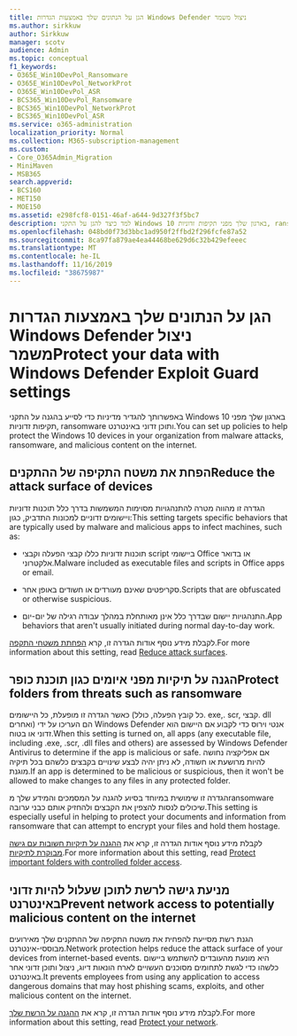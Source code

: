 ```yaml
---
title: הגן על הנתונים שלך באמצעות הגדרות Windows Defender ניצול משמר
ms.author: sirkkuw
author: Sirkkuw
manager: scotv
audience: Admin
ms.topic: conceptual
f1_keywords:
- O365E_Win10DevPol_Ransomware
- O365E_Win10DevPol_NetworkProt
- O365E_Win10DevPol_ASR
- BCS365_Win10DevPol_Ransomware
- BCS365_Win10DevPol_NetworkProt
- BCS365_Win10DevPol_ASR
ms.service: o365-administration
localization_priority: Normal
ms.collection: M365-subscription-management
ms.custom:
- Core_O365Admin_Migration
- MiniMaven
- MSB365
search.appverid:
- BCS160
- MET150
- MOE150
ms.assetid: e298fcf8-0151-46af-a644-9d327f3f5bc7
description: למד כיצד להגן על התקני Windows 10 בארגון שלך מפני תקיפות זדוניות, ransomware ותוכן זדוני באינטרנט.
ms.openlocfilehash: 048bd0f73d3bbc1ad950f2ffbd2f296fcfe87a52
ms.sourcegitcommit: 8ca97fa879ae4ea44468be629d6c32b429efeeec
ms.translationtype: MT
ms.contentlocale: he-IL
ms.lasthandoff: 11/16/2019
ms.locfileid: "38675987"
---
```

# <a name="protect-your-data-with-windows-defender-exploit-guard-settings"></a><span data-ttu-id="fc0d9-103">הגן על הנתונים שלך באמצעות הגדרות Windows Defender ניצול משמר</span><span class="sxs-lookup"><span data-stu-id="fc0d9-103">Protect your data with Windows Defender Exploit Guard settings</span></span>

<span data-ttu-id="fc0d9-104">באפשרותך להגדיר מדיניות כדי לסייע בהגנה על התקני Windows 10 בארגון שלך מפני תקיפות זדוניות, ransomware ותוכן זדוני באינטרנט.</span><span class="sxs-lookup"><span data-stu-id="fc0d9-104">You can set up policies to help protect the Windows 10 devices in your organization from malware attacks, ransomware, and malicious content on the internet.</span></span>
  
## <a name="reduce-the-attack-surface-of-devices"></a><span data-ttu-id="fc0d9-105">הפחת את משטח התקיפה של ההתקנים</span><span class="sxs-lookup"><span data-stu-id="fc0d9-105">Reduce the attack surface of devices</span></span>

<span data-ttu-id="fc0d9-106">הגדרה זו מהווה מטרה להתנהגויות מסוימות המשמשות בדרך כלל תוכנות זדוניות ויישומים זדוניים למכונות התדביק, כגון:</span><span class="sxs-lookup"><span data-stu-id="fc0d9-106">This setting targets specific behaviors that are typically used by malware and malicious apps to infect machines, such as:</span></span>
  
- <span data-ttu-id="fc0d9-107">תוכנות זדוניות כללו קבצי הפעלה וקבצי script ביישומי Office או בדואר אלקטרוני.</span><span class="sxs-lookup"><span data-stu-id="fc0d9-107">Malware included as executable files and scripts in Office apps or email.</span></span>
    
- <span data-ttu-id="fc0d9-108">סקריפטים שאינם מעורדים או חשודים באופן אחר.</span><span class="sxs-lookup"><span data-stu-id="fc0d9-108">Scripts that are obfuscated or otherwise suspicious.</span></span>
    
- <span data-ttu-id="fc0d9-109">התנהגויות יישום שבדרך כלל אינן מאותחלת במהלך עבודה רגילה של יום-יום.</span><span class="sxs-lookup"><span data-stu-id="fc0d9-109">App behaviors that aren't usually initiated during normal day-to-day work.</span></span>
    
<span data-ttu-id="fc0d9-110">לקבלת מידע נוסף אודות הגדרה זו, קרא [הפחתת משטחי התקפה](https://docs.microsoft.com/windows/security/threat-protection/microsoft-defender-atp/exploit-protection).</span><span class="sxs-lookup"><span data-stu-id="fc0d9-110">For more information about this setting, read [Reduce attack surfaces](https://docs.microsoft.com/windows/security/threat-protection/microsoft-defender-atp/exploit-protection).</span></span>
  
## <a name="protect-folders-from-threats-such-as-ransomware"></a><span data-ttu-id="fc0d9-111">הגנה על תיקיות מפני איומים כגון תוכנת כופר</span><span class="sxs-lookup"><span data-stu-id="fc0d9-111">Protect folders from threats such as ransomware</span></span>

<span data-ttu-id="fc0d9-112">כאשר הגדרה זו מופעלת, כל היישומים (כל קובץ הפעלה, כולל. exe,. scr, קבצי. dll ואחרים) הם העריכו על ידי Windows Defender אנטי וירוס כדי לקבוע אם היישום הוא זדוני או בטוח.</span><span class="sxs-lookup"><span data-stu-id="fc0d9-112">When this setting is turned on, all apps (any executable file, including .exe, .scr, .dll files and others) are assessed by Windows Defender Antivirus to determine if the app is malicious or safe.</span></span> <span data-ttu-id="fc0d9-113">אם אפליקציה נחושה להיות מרושעת או חשודה, לא ניתן יהיה לבצע שינויים בקבצים כלשהם בכל תיקיה מוגנת.</span><span class="sxs-lookup"><span data-stu-id="fc0d9-113">If an app is determined to be malicious or suspicious, then it won't be allowed to make changes to any files in any protected folder.</span></span>
  
<span data-ttu-id="fc0d9-114">הגדרה זו שימושית במיוחד בסיוע להגנה על המסמכים והמידע שלך מransomware שיכולים לנסות להצפין את הקבצים ולהחזיק אותם כבני ערובה.</span><span class="sxs-lookup"><span data-stu-id="fc0d9-114">This setting is especially useful in helping to protect your documents and information from ransomware that can attempt to encrypt your files and hold them hostage.</span></span>
  
<span data-ttu-id="fc0d9-115">לקבלת מידע נוסף אודות הגדרה זו, קרא את [ההגנה על תיקיות חשובות עם גישה מבוקרת לתיקיות](https://docs.microsoft.com/configmgr/protect/deploy-use/create-deploy-exploit-guard-policy#bkmk_CFA).</span><span class="sxs-lookup"><span data-stu-id="fc0d9-115">For more information about this setting, read [Protect important folders with controlled folder access](https://docs.microsoft.com/configmgr/protect/deploy-use/create-deploy-exploit-guard-policy#bkmk_CFA).</span></span>
  
## <a name="prevent-network-access-to-potentially-malicious-content-on-the-internet"></a><span data-ttu-id="fc0d9-116">מניעת גישה לרשת לתוכן שעלול להיות זדוני באינטרנט</span><span class="sxs-lookup"><span data-stu-id="fc0d9-116">Prevent network access to potentially malicious content on the internet</span></span>

<span data-ttu-id="fc0d9-117">הגנת רשת מסייעת להפחית את משטח התקיפה של ההתקנים שלך מאירועים מבוססי-אינטרנט.</span><span class="sxs-lookup"><span data-stu-id="fc0d9-117">Network protection helps reduce the attack surface of your devices from internet-based events.</span></span> <span data-ttu-id="fc0d9-118">היא מונעת מהעובדים להשתמש ביישום כלשהו כדי לגשת לתחומים מסוכנים העשויים לארח הונאות דיוג, ניצול ותוכן זדוני אחר באינטרנט.</span><span class="sxs-lookup"><span data-stu-id="fc0d9-118">It prevents employees from using any application to access dangerous domains that may host phishing scams, exploits, and other malicious content on the internet.</span></span>
  
<span data-ttu-id="fc0d9-119">לקבלת מידע נוסף אודות הגדרה זו, קרא את [ההגנה על הרשת שלך](https://docs.microsoft.com/configmgr/protect/deploy-use/create-deploy-exploit-guard-policy#bkmk_Nwp).</span><span class="sxs-lookup"><span data-stu-id="fc0d9-119">For more information about this setting, read [Protect your network](https://docs.microsoft.com/configmgr/protect/deploy-use/create-deploy-exploit-guard-policy#bkmk_Nwp).</span></span>
  

